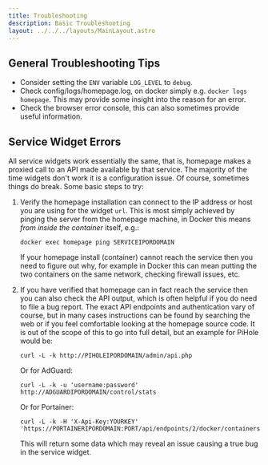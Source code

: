 ```yaml
---
title: Troubleshooting
description: Basic Troubleshooting
layout: ../../../layouts/MainLayout.astro
---
```


## General Troubleshooting Tips

- Consider setting the `ENV` variable `LOG_LEVEL` to `debug`.
- Check config/logs/homepage.log, on docker simply e.g. `docker logs homepage`. This may provide some insight into the reason for an error.
- Check the browser error console, this can also sometimes provide useful information.

## Service Widget Errors

All service widgets work essentially the same, that is, homepage makes a proxied call to an API made available by that service. The majority of the time widgets don't work it is a configuration issue. Of course, sometimes things do break. Some basic steps to try:

1. Verify the homepage installation can connect to the IP address or host you are using for the widget `url`. This is most simply achieved by pinging the server from the homepage machine, in Docker this means *from inside the container* itself, e.g.:
    ```
    docker exec homepage ping SERVICEIPORDOMAIN
    ```
    
    If your homepage install (container) cannot reach the service then you need to figure out why, for example in Docker this can mean putting the two containers on the same network, checking firewall issues, etc.

2. If you have verified that homepage can in fact reach the service then you can also check the API output, which is often helpful if you do need to file a bug report. The exact API endpoints and authentication vary of course, but in many cases instructions can be found by searching the web or if you feel comfortable looking at the homepage source code. It is out of the scope of this to go into full detail, but an example for PiHole would be:
    ```
    curl -L -k http://PIHOLEIPORDOMAIN/admin/api.php
    ```
    Or for AdGuard:
    ```
    curl -L -k -u 'username:password' http://ADGUARDIPORDOMAIN/control/stats
    ```
    Or for Portainer:
    ```
    curl -L -k -H 'X-Api-Key:YOURKEY' 'https://PORTAINERIPORDOMAIN:PORT/api/endpoints/2/docker/containers/json'
    ```
    This will return some data which may reveal an issue causing a true bug in the service widget.
